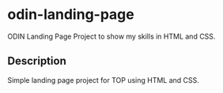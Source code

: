 # odin-landing-page

ODIN Landing Page Project to show my skills in HTML and CSS.

## Description

Simple landing page project for TOP using HTML and CSS.